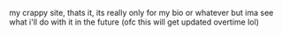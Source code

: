 my crappy site, thats it, its really only for my bio or whatever but ima see what i'll do with it in the future (ofc this will get updated overtime lol)
